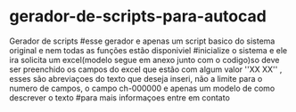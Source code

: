 # gerador-de-scripts-para-autocad
Gerador de scripts
#esse gerador e apenas um script basico do sistema original e nem todas as funções estão disponiviel
#inicialize o sistema e ele ira solicita um excel(modelo segue em anexo junto com o codigo)so deve ser preenchido os campos do excel que estão com algum valor ''XX XX'' , esses são abreviaçoes do texto que deseja inseri, não a limite para o numero de campos, o campo ch-000000 e apenas um modelo de como descrever o texto
#para mais informaçoes entre em contato

